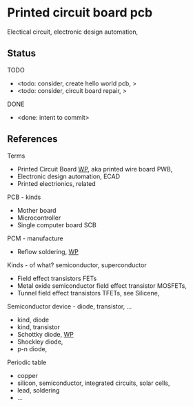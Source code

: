 # Printed circuit board pcb

Electical circuit, electronic design automation, 

## Status

TODO
* <todo: consider, create hello world pcb, >
* <todo: consider, circuit board repair, >

DONE
* <done: intent to commit>

## References

Terms
* Printed Circuit Board [WP](https://en.wikipedia.org/wiki/Printed_circuit_board), aka printed wire board PWB, 
* Electronic design automation, ECAD
* Printed electrionics, related

PCB - kinds
* Mother board
* Microcontroller
* Single computer board SCB

PCM - manufacture
* Reflow soldering, [WP](https://en.wikipedia.org/wiki/Reflow_soldering)

Kinds - of what? semiconductor, superconductor
* Field effect transistors FETs
* Metal oxide semiconductor field effect transistor MOSFETs, 
* Tunnel field effect transistors TFETs, see Silicene, 

Semiconductor device - diode, transistor, ...
* kind, diode
* kind, transistor
* Schottky diode, [WP](https://en.wikipedia.org/wiki/Schottky_diode)
* Shockley diode, 
* p-n diode, 

Periodic table
* copper
* silicon, semiconductor, integrated circuits, solar cells, 
* lead, soldering
* ...


